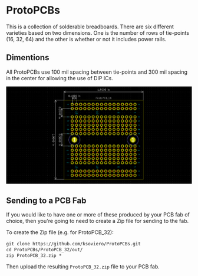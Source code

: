 # ProtoPCBs

This is a collection of solderable breadboards. There are six different varieties based on two dimensions. One is the number of rows of tie-points (16, 32, 64) and the other is whether or not it includes power rails. 

## Dimentions

All ProtoPCBs use 100 mil spacing between tie-points and 300 mil spacing in the center for allowing the use of DIP ICs. 

![Dimensions for ProtoPCB_16](https://github.com/ksoviero/ProtoPCBs/raw/master/Dimensions.png)

## Sending to a PCB Fab

If you would like to have one or more of these produced by your PCB fab of choice, then you're going to need to create a Zip file for sending to the fab.

To create the Zip file (e.g. for ProtoPCB_32):

```
git clone https://github.com/ksoviero/ProtoPCBs.git
cd ProtoPCBs/ProtoPCB_32/out/
zip ProtoPCB_32.zip *
```

Then upload the resulting `ProtoPCB_32.zip` file to your PCB fab. 
